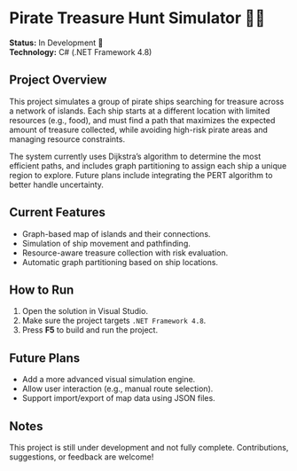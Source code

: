 # Pirate Treasure Hunt Simulator 🏴‍☠️

**Status:** In Development 🚧  
**Technology:** C# (.NET Framework 4.8) 

## Project Overview

This project simulates a group of pirate ships searching for treasure across a network of islands. Each ship starts at a different location with limited resources (e.g., food), and must find a path that maximizes the expected amount of treasure collected, while avoiding high-risk pirate areas and managing resource constraints.

The system currently uses Dijkstra’s algorithm to determine the most efficient paths, and includes graph partitioning to assign each ship a unique region to explore. Future plans include integrating the PERT algorithm to better handle uncertainty.

## Current Features

- Graph-based map of islands and their connections.
- Simulation of ship movement and pathfinding.
- Resource-aware treasure collection with risk evaluation.
- Automatic graph partitioning based on ship locations.

## How to Run

1. Open the solution in Visual Studio.
2. Make sure the project targets `.NET Framework 4.8`.
3. Press **F5** to build and run the project.

## Future Plans

- Add a more advanced visual simulation engine.
- Allow user interaction (e.g., manual route selection).
- Support import/export of map data using JSON files.

## Notes

This project is still under development and not fully complete. Contributions, suggestions, or feedback are welcome!
